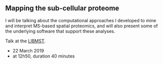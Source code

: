 ## Mapping the sub-cellular proteome

I will be talking about the computational approaches I developed to
mine and interpret MS-based spatial proteomics, and will also present
some of the underlying software that support these analyses.


Talk at the [LIBMST](https://uclouvain.be/en/research-institutes/libst/).

- 22 March 2019
- at 12h50, duration 40 minutes
